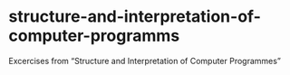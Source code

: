 structure-and-interpretation-of-computer-programms
==================================================

Excercises from “Structure and Interpretation of Computer Programmes”
